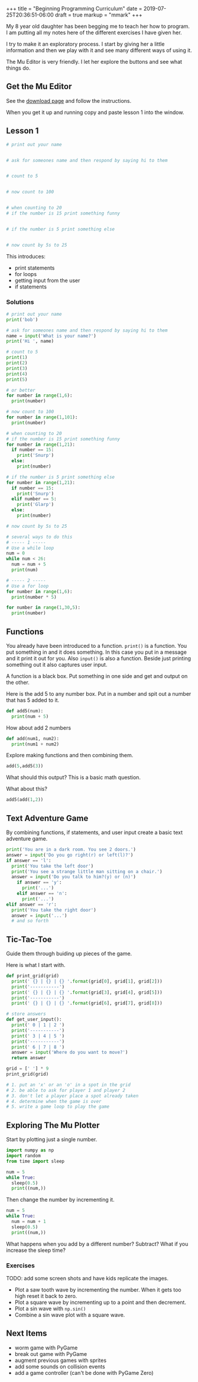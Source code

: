 +++
title = "Beginning Programming Curriculum"
date = 2019-07-25T20:36:51-06:00
draft = true
markup = "mmark"
+++

My 8 year old daughter has been begging me to teach her how to program. I am putting all my notes here of the different exercises I have given her.

I try to make it an exploratory process. I start by giving her a little information and then we play with it and see many different ways of using it.

The Mu Editor is very friendly. I let her explore the buttons and see what things do.

## Get the Mu Editor

See the [download page](https://codewith.mu/en/download) and follow the instructions.

When you get it up and running copy and paste lesson 1 into the window.

## Lesson 1

```py
# print out your name


# ask for someones name and then respond by saying hi to them


# count to 5 


# now count to 100


# when counting to 20
# if the number is 15 print something funny


# if the number is 5 print something else


# now count by 5s to 25


```

This introduces:

- print statements
- for loops
- getting input from the user
- if statements

### Solutions

```py
# print out your name
print('bob')
```

```py
# ask for someones name and then respond by saying hi to them
name = input('What is your name?')
print('Hi ', name)
```

```py
# count to 5 
print(1)
print(2)
print(3)
print(4)
print(5)

# or better
for number in range(1,6):
  print(number)
```

```py
# now count to 100
for number in range(1,101):
  print(number)
```

```py
# when counting to 20
# if the number is 15 print something funny
for number in range(1,21):
  if number == 15:
    print('Snurp')
  else:
    print(number)
```

```py
# if the number is 5 print something else
for number in range(1,21):
  if number == 15:
    print('Snurp')
  elif number == 5:
    print('Glarp')
  else:
    print(number)
```

```py
# now count by 5s to 25

# several ways to do this
# ----- 1 -----
# Use a while loop
num = 0
while num < 26:
  num = num + 5
  print(num)

# ----- 2 -----
# Use a for loop
for number in range(1,6):
  print(number * 5)

for number in range(1,30,5):
  print(number)

```

## Functions

You already have been introduced to a function. `print()` is a function. You put something in and it does something. In this case you put in a message and it print it out for you. Also `input()` is also a function. Beside just printing something out it also captures user input.

A function is a black box. Put something in one side and get and output on the other.

Here is the add 5 to any number box. Put in a number and spit out a number that has 5 added to it.

```py
def add5(num):
  print(num + 5)
```

How about add 2 numbers

```py
def add(num1, num2):
  print(num1 + num2)
```

Explore making functions and then combining them.

```py
add(5,add5(3))
```

What should this output? This is a basic math question.

What about this?

```py
add5(add(1,2))
```

## Text Adventure Game

By combining functions, if statements, and user input create a basic text adventure game.

```py
print('You are in a dark room. You see 2 doors.')
answer = input('Do you go right(r) or left(l)?')
if answer == 'l':
  print('You take the left door')
  print('You see a strange little man sitting on a chair.')
  answer = input('Do you talk to him?(y) or (n)')
    if answer == 'y':
      print('...')
    elif answer == 'n':
      print('...')
elif answer == 'r':
  print('You take the right door')
  answer = input('...')
  # and so forth
```

## Tic-Tac-Toe

Guide them through buiding up pieces of the game.

Here is what I start with.

```py
def print_grid(grid)
  print(' {} | {} | {} '.format(grid[0], grid[1], grid[2]))
  print('-----------')
  print(' {} | {} | {} '.format(grid[3], grid[4], grid[5]))
  print('-----------')
  print(' {} | {} | {} '.format(grid[6], grid[7], grid[8]))

# store answers
def get_user_input():
  print(' 0 | 1 | 2 ')
  print('-----------')
  print(' 3 | 4 | 5 ')
  print('-----------')
  print(' 6 | 7 | 8 ')
  answer = input('Where do you want to move?')
  return answer

grid = [' '] * 9
print_grid(grid)

# 1. put an 'x' or an 'o' in a spot in the grid
# 2. be able to ask for player 1 and player 2
# 3. don't let a player place a spot already taken
# 4. determine when the game is over
# 5. write a game loop to play the game
```

## Exploring The Mu Plotter

Start by plotting just a single number.

```py
import numpy as np
import random
from time import sleep

num = 5
while True:
  sleep(0.5) 
  print((num,))
```

Then change the number by incrementing it.

```py
num = 5
while True:
  num = num + 1
  sleep(0.5) 
  print((num,))
```

What happens when you add by a different number? Subtract? What if you increase the sleep time?

### Exercises

TODO: add some screen shots and have kids replicate the images.

- Plot a saw tooth wave by incrementing the number. When it gets too high reset it back to zero.
- Plot a square wave by incrementing up to a point and then decrement.
- Plot a sin wave with `np.sin()`
- Combine a sin wave plot with a square wave.

## Next Items

- worm game with PyGame
- break out game with PyGame
- augment previous games with sprites
- add some sounds on collision events
- add a game controller (can't be done with PyGame Zero)

